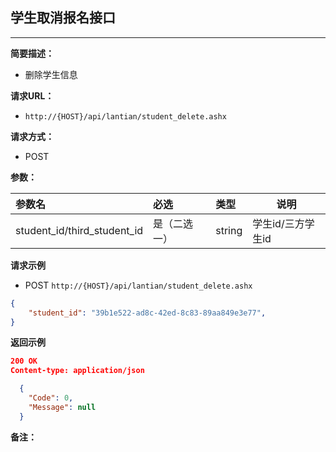 ## 学生取消报名接口
--------------------
**简要描述：** 

- 删除学生信息

**请求URL：** 
- `http://{HOST}/api/lantian/student_delete.ashx`
  
**请求方式：**
- POST

**参数：** 

|参数名|必选|类型|说明|
|:----    |:---|:----- |-----   |
|student_id/third_student_id    |是（二选一）  |string |学生id/三方学生id   |

**请求示例**

- POST `http://{HOST}/api/lantian/student_delete.ashx`
``` json
{
    "student_id": "39b1e522-ad8c-42ed-8c83-89aa849e3e77",
}
```

**返回示例**

``` json
200 OK
Content-type: application/json

  {
    "Code": 0,
    "Message": null
  }
```

**备注：** 